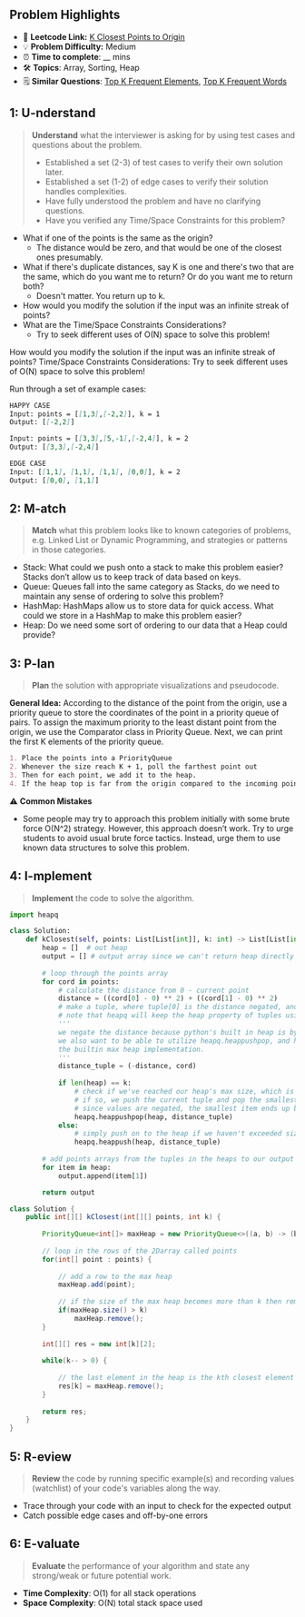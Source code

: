 ## Problem Highlights

* 🔗 **Leetcode Link:** [K Closest Points to Origin](https://leetcode.com/problems/k-closest-points-to-origin/) 
* 💡 **Problem Difficulty:** Medium
* ⏰ **Time to complete**: __ mins
* 🛠️ **Topics**: Array, Sorting, Heap
* 🗒️ **Similar Questions**: [Top K Frequent Elements](https://leetcode.com/problems/top-k-frequent-elements/), [Top K Frequent Words](https://leetcode.com/problems/top-k-frequent-words/)
    
## 1: U-nderstand
 
> **Understand** what the interviewer is asking for by using test cases and questions about the problem.
> 
> - Established a set (2-3) of test cases to verify their own solution later.
> - Established a set (1-2) of edge cases to verify their solution handles complexities.
> - Have fully understood the problem and have no clarifying questions.
> - Have you verified any Time/Space Constraints for this problem?

- What if one of the points is the same as the origin?
    - The distance would be zero, and that would be one of the closest ones presumably.
- What if there's duplicate distances, say K is one and there's two that are the same, which do you want me to return? Or do you want me to return both?
    - Doesn't matter. You return up to k.
- How would you modify the solution if the input was an infinite streak of points?
- What are the Time/Space Constraints Considerations?
    - Try to seek different uses of O(N) space to solve this problem!

How would you modify the solution if the input was an infinite streak of points?
Time/Space Constraints Considerations:
Try to seek different uses of O(N) space to solve this problem!


Run through a set of example cases:

```markdown
HAPPY CASE
Input: points = [[1,3],[-2,2]], k = 1
Output: [[-2,2]]

Input: points = [[3,3],[5,-1],[-2,4]], k = 2
Output: [[3,3],[-2,4]]

EDGE CASE
Input: [[1,1], [1,1], [1,1], [0,0]], k = 2
Output: [[0,0], [1,1]]
```   
    
## 2: M-atch

> **Match** what this problem looks like to known categories of problems, e.g. Linked List or Dynamic Programming, and strategies or patterns in those categories.

- Stack: What could we push onto a stack to make this problem easier? Stacks don’t allow us to keep track of data based on keys.
- Queue: Queues fall into the same category as Stacks, do we need to maintain any sense of ordering to solve this problem?
- HashMap: HashMaps allow us to store data for quick access. What could we store in a HashMap to make this problem easier?
- Heap: Do we need some sort of ordering to our data that a Heap could provide?

## 3: P-lan

> **Plan** the solution with appropriate visualizations and pseudocode.

**General Idea:** According to the distance of the point from the origin, use a priority queue to store the coordinates of the point in a priority queue of pairs. To assign the maximum priority to the least distant point from the origin, we use the Comparator class in Priority Queue. Next, we can print the first K elements of the priority queue.

```markdown
1. Place the points into a PriorityQueue 
2. Whenever the size reach K + 1, poll the farthest point out
3. Then for each point, we add it to the heap.
4. If the heap top is far from the origin compared to the incoming point then add the incoming point in the heap and remove the earlier top.
```

⚠️ **Common Mistakes**

* Some people may try to approach this problem initially with some brute force O(N^2) strategy. However, this approach doesn’t work. Try to urge students to avoid usual brute force tactics. Instead, urge them to use known data structures to solve this problem.

## 4: I-mplement

> **Implement** the code to solve the algorithm.

```python
import heapq

class Solution:
    def kClosest(self, points: List[List[int]], k: int) -> List[List[int]]:
        heap = []  # out heap
        output = [] # output array since we can't return heap directly + don't want to modify the points array
        
        # loop through the points array
        for cord in points:
            # calculate the distance from 0 - current point
            distance = ((cord[0] - 0) ** 2) + ((cord[1] - 0) ** 2)
            # make a tuple, where tuple[0] is the distance negated, and tuple[1] is the current point we're on eg. (-8, [-2, 2])
            # note that heapq will keep the heap property of tuples using the first index.
            '''
            we negate the distance because python's built in heap is by default a min heap. 
            we also want to be able to utilize heapq.heappushpop, and heapq.heappush, which doesn't exist for
            the builtin max heap implementation.
            '''
            distance_tuple = (-distance, cord)
            
            if len(heap) == k:
                # check if we've reached our heap's max size, which is k.
                # if so, we push the current tuple and pop the smallest item. 
                # since values are negated, the smallest item ends up being the largest item
                heapq.heappushpop(heap, distance_tuple)
            else:
                # simply push on to the heap if we haven't exceeded size k
                heapq.heappush(heap, distance_tuple)
        
        # add points arrays from the tuples in the heaps to our output to get desired answer
        for item in heap:
            output.append(item[1])

        return output
```
```java
class Solution {
    public int[][] kClosest(int[][] points, int k) {
        
        PriorityQueue<int[]> maxHeap = new PriorityQueue<>((a, b) -> (b[0] * b[0] + b[1] * b[1]) - (a[0] * a[0] + a[1] * a[1]));
        
        // loop in the rows of the 2Darray called points
        for(int[] point : points) {
            
            // add a row to the max heap
            maxHeap.add(point);
            
            // if the size of the max heap becomes more than k then remove a row from it
            if(maxHeap.size() > k) 
                maxHeap.remove();
        }
        
        int[][] res = new int[k][2];
        
        while(k-- > 0) {
            
            // the last element in the heap is the kth closest element to the origin so put it in the kth row of res
            res[k] = maxHeap.remove();
        }
        
        return res;
    }
}
```
    
## 5: R-eview

> **Review** the code by running specific example(s) and recording values (watchlist) of your code's variables along the way.

- Trace through your code with an input to check for the expected output
- Catch possible edge cases and off-by-one errors

## 6: E-valuate

> **Evaluate** the performance of your algorithm and state any strong/weak or future potential work.
    
* **Time Complexity**: O(1) for all stack operations
* **Space Complexity**: O(N) total stack space used
